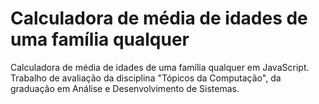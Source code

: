 # Calculadora de média de idades de uma família qualquer
 Calculadora de média de idades de uma família qualquer em JavaScript. Trabalho de avaliação da disciplina "Tópicos da Computação", da graduaçâo em Análise e Desenvolvimento de Sistemas.
